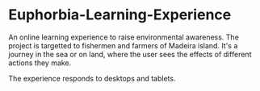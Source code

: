 Euphorbia-Learning-Experience
=============================

An online learning experience to raise environmental awareness. The project is targetted to fishermen and farmers of Madeira island. It's a journey in the sea or on land, where the user sees the effects of different actions they make.

The experience responds to desktops and tablets.
